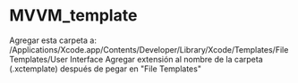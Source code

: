 # MVVM_template
Agregar esta carpeta a: /Applications/Xcode.app/Contents/Developer/Library/Xcode/Templates/File Templates/User Interface
Agregar extensión al nombre de la carpeta (.xctemplate) después de pegar en "File Templates"
